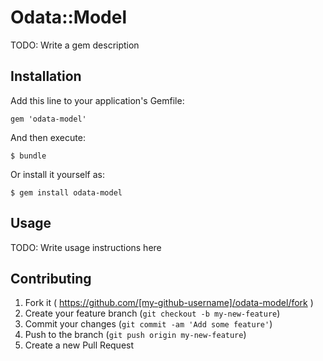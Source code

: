 # Odata::Model

TODO: Write a gem description

## Installation

Add this line to your application's Gemfile:

    gem 'odata-model'

And then execute:

    $ bundle

Or install it yourself as:

    $ gem install odata-model

## Usage

TODO: Write usage instructions here

## Contributing

1. Fork it ( https://github.com/[my-github-username]/odata-model/fork )
2. Create your feature branch (`git checkout -b my-new-feature`)
3. Commit your changes (`git commit -am 'Add some feature'`)
4. Push to the branch (`git push origin my-new-feature`)
5. Create a new Pull Request
